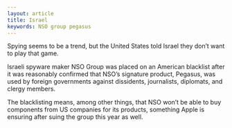 ```yaml
---
layout: article
title: Israel
keywords: NSO group pegasus
---
```


Spying seems to be a trend, but the United States told Israel they don’t want to play that game.

Israeli spyware maker NSO Group was placed on an American blacklist after it was reasonably confirmed that NSO’s signature product, Pegasus, was used by foreign governments against dissidents, journalists, diplomats, and clergy members.

The blacklisting means, among other things, that NSO won’t be able to buy components from US companies for its products, something Apple is ensuring after suing the group this year as well.
